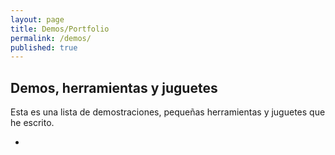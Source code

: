 ```yaml
---
layout: page
title: Demos/Portfolio
permalink: /demos/
published: true
---
```

## Demos, herramientas y juguetes

Esta es una lista de demostraciones, pequeñas herramientas y juguetes que he escrito.

- 
